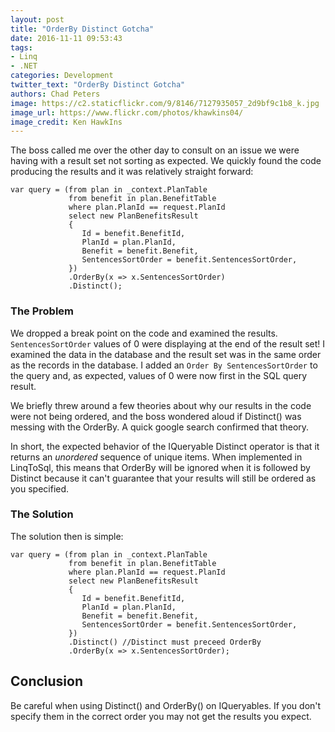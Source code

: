 ```yaml
---
layout: post
title: "OrderBy Distinct Gotcha"
date: 2016-11-11 09:53:43
tags: 
- Linq
- .NET
categories: Development
twitter_text: "OrderBy Distinct Gotcha"
authors: Chad Peters
image: https://c2.staticflickr.com/9/8146/7127935057_2d9bf9c1b8_k.jpg
image_url: https://www.flickr.com/photos/khawkins04/
image_credit: Ken HawkIns
---
```

The boss called me over the other day to consult on an issue we were having with a result set not sorting as expected. We quickly found the code producing the results and it was relatively straight forward:
```
var query = (from plan in _context.PlanTable
             from benefit in plan.BenefitTable
             where plan.PlanId == request.PlanId
             select new PlanBenefitsResult
             {
                Id = benefit.BenefitId,
                PlanId = plan.PlanId,
                Benefit = benefit.Benefit,
                SentencesSortOrder = benefit.SentencesSortOrder,
             })
             .OrderBy(x => x.SentencesSortOrder)
             .Distinct();
```
### The Problem
We dropped a break point on the code and examined the results. `SentencesSortOrder` values of 0 were displaying at the end of the result set! I examined the data in the database and the result set was in the same order as the records in the database. I added an `Order By SentencesSortOrder` to the query and, as expected, values of 0 were now first in the SQL query result.

We briefly threw around a few theories about why our results in the code were not being ordered, and the boss wondered aloud if Distinct() was messing with the OrderBy. A quick google search confirmed that theory. 

In short, the expected behavior of the IQueryable Distinct operator is that it returns an _unordered_ sequence of unique items. When implemented in LinqToSql, this means that OrderBy will be ignored when it is followed by Distinct because it can't guarantee that your results will still be ordered as you specified.

### The Solution
The solution then is simple:
```
var query = (from plan in _context.PlanTable
             from benefit in plan.BenefitTable
             where plan.PlanId == request.PlanId
             select new PlanBenefitsResult
             {
                Id = benefit.BenefitId,
                PlanId = plan.PlanId,
                Benefit = benefit.Benefit,
                SentencesSortOrder = benefit.SentencesSortOrder,
             })
             .Distinct() //Distinct must preceed OrderBy
             .OrderBy(x => x.SentencesSortOrder);
```

## Conclusion
Be careful when using Distinct() and OrderBy() on IQueryables. If you don't specify them in the correct order you may not get the results you expect.
